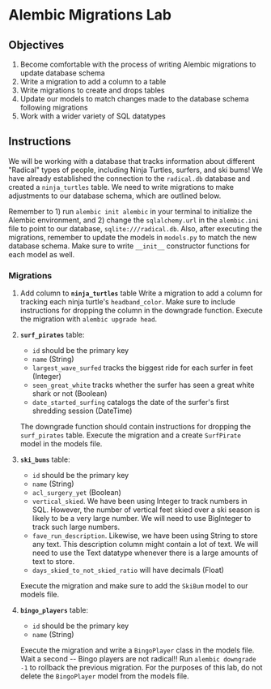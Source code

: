 
# Alembic Migrations Lab

## Objectives

1.  Become comfortable with the process of writing Alembic migrations to update database schema
2.  Write a migration to add a column to a table
3.  Write migrations to create and drops tables
4.  Update our models to match changes made to the database schema following migrations
5.  Work with a wider variety of SQL datatypes

## Instructions

We will be working with a database that tracks information about different "Radical" types of people, including Ninja Turtles, surfers, and ski bums!  We have already established the connection to the `radical.db` database and created a `ninja_turtles` table.  We need to write migrations to make adjustments to our database schema, which are outlined below.

Remember to 1) run `alembic init alembic` in your terminal to initialize the Alembic environment, and 2) change the `sqlalchemy.url` in the `alembic.ini` file to point to our database, `sqlite:///radical.db`.  Also, after executing the migrations, remember to update the models in `models.py` to match the new database schema.  Make sure to write `__init__` constructor functions for each model as well.

### Migrations

1.  Add column to **`ninja_turtles`** table
    Write a migration to add a column for tracking each ninja turtle's `headband_color`.  Make sure to include instructions for dropping the column in the downgrade function.  Execute the migration with `alembic upgrade head`.
    
2.  **`surf_pirates`** table:
    - `id` should be the primary key
    - `name` (String)
    - `largest_wave_surfed` tracks the biggest ride for each surfer in feet (Integer)
    - `seen_great_white` tracks whether the surfer has seen a great white shark or not (Boolean)
    - `date_started_surfing` catalogs the date of the surfer's first shredding session (DateTime)
    
    The downgrade function should contain instructions for dropping the `surf_pirates` table.  Execute the migration and a create `SurfPirate` model in the models file.

3.  **`ski_bums`** table:
    - `id` should be the primary key
    - `name` (String)
    - `acl_surgery_yet` (Boolean)
    - `vertical_skied`.  We have been using Integer to track numbers in SQL.  However, the number of vertical feet skied over a ski season is likely to be a very large number.  We will need to use BigInteger to track such large numbers.
    - `fave_run_description`.  Likewise, we have been using String to store any text.  This description column might contain a lot of text.  We will need to use the Text datatype whenever there is a large amounts of text to store.
    - `days_skied_to_not_skied_ratio` will have decimals (Float)
    
    Execute the migration and make sure to add the `SkiBum` model to our models file.

4.  **`bingo_players`** table:
    - `id` should be the primary key
    - `name` (String)
  
    Execute the migration and write a `BingoPlayer` class in the models file.  Wait a second -- Bingo players are not radical!!  Run `alembic downgrade -1` to rollback the previous migration.  For the purposes of this lab, do not delete the `BingoPlayer` model from the models file.
